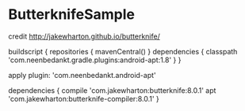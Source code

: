 # ButterknifeSample
credit http://jakewharton.github.io/butterknife/


buildscript {
  repositories {
    mavenCentral()
   }
  dependencies {
    classpath 'com.neenbedankt.gradle.plugins:android-apt:1.8'
  }
}

apply plugin: 'com.neenbedankt.android-apt'

dependencies {
  compile 'com.jakewharton:butterknife:8.0.1'
  apt 'com.jakewharton:butterknife-compiler:8.0.1'
}
